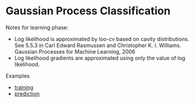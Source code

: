 # Gaussian Process Classification

Notes for learning phase:
  * Log likelihood is approximated by loo-cv based on cavity distributions. See 5.5.3 in Carl Edward Rasmussen and Christopher K. I. Williams. Gaussian Processes for Machine Learning, 2006
  * Log likelihood gradients are approximated using only the value of log likelihood.

Examples
  * [training](https://github.com/danielkorzekwa/bayes-scala-gp/blob/master/src/test/scala/dk/gp/gpc/gpcTrainTest.scala)
  * [prediction](https://github.com/danielkorzekwa/bayes-scala-gp/blob/master/src/test/scala/dk/gp/gpc/gpcPredictTest.scala)